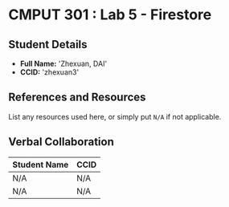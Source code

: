 # CMPUT 301 : Lab 5 - Firestore

## Student Details

- **Full Name:** 'Zhexuan, DAI'
- **CCID:** 'zhexuan3'

## References and Resources

List any resources used here, or simply put `N/A` if not applicable.

## Verbal Collaboration

| Student Name | CCID     |
| ------------ | -------- |
|     N/A      |    N/A   |
|     N/A      |    N/A   |
